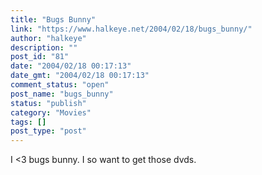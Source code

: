 ```yaml
---
title: "Bugs Bunny"
link: "https://www.halkeye.net/2004/02/18/bugs_bunny/"
author: "halkeye"
description: ""
post_id: "81"
date: "2004/02/18 00:17:13"
date_gmt: "2004/02/18 00:17:13"
comment_status: "open"
post_name: "bugs_bunny"
status: "publish"
category: "Movies"
tags: []
post_type: "post"
---
```


I <3 bugs bunny. I so want to get those dvds.